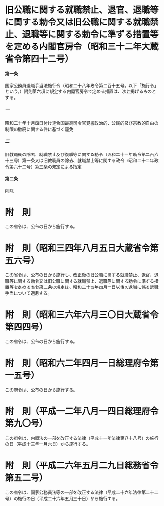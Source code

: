 # 旧公職に関する就職禁止、退官、退職等に関する勅令又は旧公職に関する就職禁止、退職等に関する勅令に準ずる措置等を定める内閣官房令（昭和三十二年大蔵省令第四十二号）
#### 第一条
国家公務員退職手当法施行令（昭和二十八年政令第二百十五号。以下「施行令」という。）附則第六項に規定する内閣官房令で定める措置は、次に掲げるものとする。
##### 一
昭和二十年十月四日付け連合国最高司令官覚書政治的、公民的及び宗教的自由の制限の撤廃に関する件に基づく罷免
##### 二
旧教職員の除去、就職禁止及び復職等に関する勅令（昭和二十一年勅令第二百六十三号）第一条又は旧教職員の除去、就職禁止等に関する政令（昭和二十二年政令第六十二号）第三条の規定による指定
#### 第二条
削除
# 附　則
この省令は、公布の日から施行する。
# 附　則（昭和三四年八月五日大蔵省令第五六号）
この省令は、公布の日から施行し、改正後の旧公職に関する就職禁止、退官、退職等に関する勅令又は旧公職に関する就職禁止、退職等に関する勅令に準ずる措置等を定める省令第二条の規定は、昭和三十四年四月一日以後の退職に係る退職手当について適用する。
# 附　則（昭和三六年六月三〇日大蔵省令第四四号）
この省令は、公布の日から施行する。
# 附　則（昭和六二年四月一日総理府令第一五号）
この府令は、公布の日から施行する。
# 附　則（平成一二年八月一四日総理府令第九〇号）
この府令は、内閣法の一部を改正する法律（平成十一年法律第八十八号）の施行の日（平成十三年一月六日）から施行する。
# 附　則（平成二六年五月二九日総務省令第五二号）
この省令は、国家公務員法等の一部を改正する法律（平成二十六年法律第二十二号）の施行の日（平成二十六年五月三十日）から施行する。
